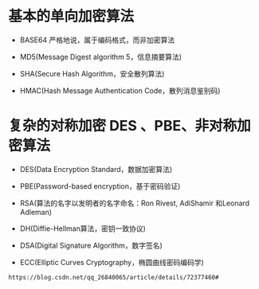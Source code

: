 # 基本的单向加密算法

+ BASE64 严格地说，属于编码格式，而非加密算法

+ MD5(Message Digest algorithm 5，信息摘要算法)

+ SHA(Secure Hash Algorithm，安全散列算法)

+ HMAC(Hash Message Authentication Code，散列消息鉴别码)

# 复杂的对称加密 DES 、PBE、非对称加密算法

+ DES(Data Encryption Standard，数据加密算法)

+ PBE(Password-based encryption，基于密码验证)

+ RSA(算法的名字以发明者的名字命名：Ron Rivest, AdiShamir 和Leonard Adleman)

+ DH(Diffie-Hellman算法，密钥一致协议)

+ DSA(Digital Signature Algorithm，数字签名)

+ ECC(Elliptic Curves Cryptography，椭圆曲线密码编码学)

```
https://blog.csdn.net/qq_26840065/article/details/72377460#
```